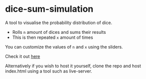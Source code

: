 # dice-sum-simulation

A tool to visualise the probability distribution of dice.

- Rolls `n` amount of dices and sums their results
- This is then repeated `x` amount of times

You can customize the values of `n` and `x` using the sliders.

Check it out [here](https://alunity.github.io/dice-sum-simulation)

Alternatively if you wish to host it yourself, clone the repo and host index.html using a tool such as live-server.
